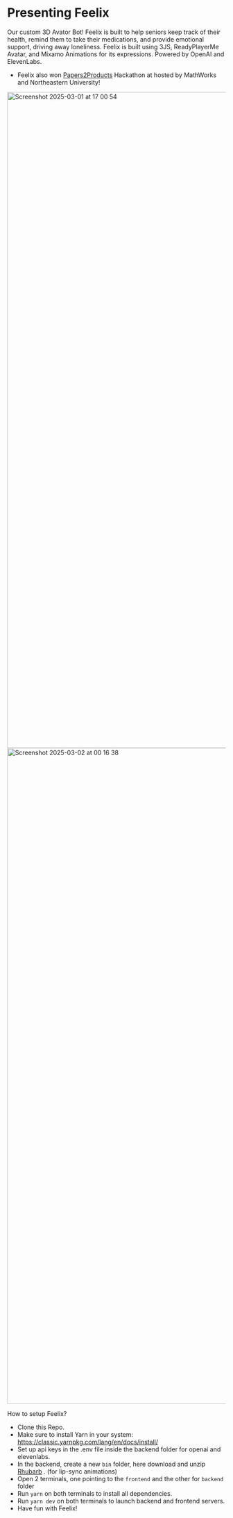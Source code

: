 # Presenting Feelix

Our custom 3D Avator Bot!
Feelix is built to help seniors keep track of their health, remind them to take their medications, and provide emotional support, driving away loneliness. Feelix is built using 3JS, ReadyPlayerMe Avatar, and Mixamo Animations for its expressions. Powered by OpenAI and ElevenLabs.

* Feelix also won [Papers2Products]([url](https://damore-mckim.northeastern.edu/events/break-new-ground-in-the-papers-to-products-ai-hackathon/)) Hackathon at hosted by MathWorks and Northeastern University!


<img width="1512" alt="Screenshot 2025-03-01 at 17 00 54" src="https://github.com/user-attachments/assets/9d7e1da1-60a6-4b93-8070-76a4b58798de" />
<img width="1512" alt="Screenshot 2025-03-02 at 00 16 38" src="https://github.com/user-attachments/assets/977c9913-c50a-49ab-ac0f-7920ecee8669" />

How to setup Feelix?
* Clone this Repo.
* Make sure to install Yarn in your system: https://classic.yarnpkg.com/lang/en/docs/install/
* Set up api keys in the .env file inside the backend folder for openai and elevenlabs.
* In the backend, create a new `bin` folder, here download and unzip [Rhubarb]([url](https://github.com/DanielSWolf/rhubarb-lip-sync/releases)) . (for lip-sync animations)
* Open 2 terminals, one pointing to the `frontend` and the other for `backend` folder
* Run `yarn` on both terminals to install all dependencies.
* Run `yarn dev` on both terminals to launch backend and frontend servers.
* Have fun with Feelix!

